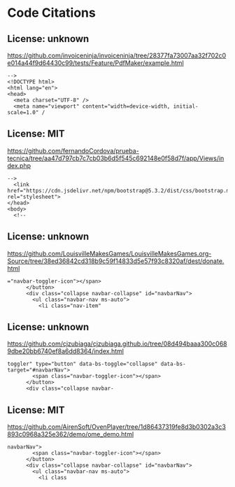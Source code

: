 # Code Citations

## License: unknown
https://github.com/invoiceninja/invoiceninja/tree/28377fa73007aa32f702c0e014a44f9d64430c99/tests/Feature/PdfMaker/example.html

```
-->
<!DOCTYPE html>
<html lang="en">
<head>
  <meta charset="UTF-8" />
  <meta name="viewport" content="width=device-width, initial-scale=1.0" /
```


## License: MIT
https://github.com/fernandoCordova/prueba-tecnica/tree/aa47d797cb7c7cb03b6d5f545c692148e0f58d7f/app/Views/index.php

```
-->
  <link href="https://cdn.jsdelivr.net/npm/bootstrap@5.3.2/dist/css/bootstrap.min.css" rel="stylesheet">
</head>
<body>
  <!--
```


## License: unknown
https://github.com/LouisvilleMakesGames/LouisvilleMakesGames.org-Source/tree/38ed36842cd318b9c59f14833d5e57f93c8320af/dest/donate.html

```
="navbar-toggler-icon"></span>
      </button>
      <div class="collapse navbar-collapse" id="navbarNav">
        <ul class="navbar-nav ms-auto">
          <li class="nav-item"
```


## License: unknown
https://github.com/cjzubiaga/cjzubiaga.github.io/tree/08d494baaa300c0689dbe20bb6740ef8a6dd8364/index.html

```
toggler" type="button" data-bs-toggle="collapse" data-bs-target="#navbarNav">
        <span class="navbar-toggler-icon"></span>
      </button>
      <div class="collapse navbar-
```


## License: MIT
https://github.com/AirenSoft/OvenPlayer/tree/1d86437319fe8d3b0302a3c3893c0968a325e362/demo/ome_demo.html

```
navbarNav">
        <span class="navbar-toggler-icon"></span>
      </button>
      <div class="collapse navbar-collapse" id="navbarNav">
        <ul class="navbar-nav ms-auto">
          <li class
```

